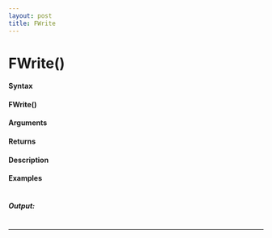 ```yaml
---
layout: post
title: FWrite
---
```


# FWrite()


#### Syntax

#### FWrite()

#### Arguments

#### Returns

#### Description

#### Examples

```

```

##### Output:

```

```

---